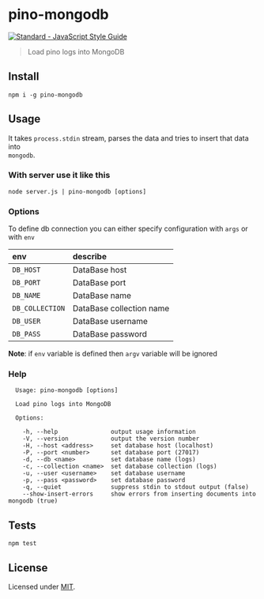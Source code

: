 # pino-mongodb
[![Standard - JavaScript Style Guide](https://cdn.rawgit.com/feross/standard/master/badge.svg)](https://github.com/feross/standard)

> Load pino logs into MongoDB

## Install

```
npm i -g pino-mongodb
```

## Usage

It takes `process.stdin` stream, parses the data and tries to insert that data into  
`mongodb`.

### With server use it like this

```
node server.js | pino-mongodb [options]
```

### Options

To define db connection you can either specify configuration with `args` or with `env`

env | describe
:--- | :---
`DB_HOST` | DataBase host
`DB_PORT` | DataBase port
`DB_NAME` | DataBase name
`DB_COLLECTION` | DataBase collection name
`DB_USER` | DataBase username
`DB_PASS` | DataBase password

**Note**: if `env` variable is defined then `argv` variable will be ignored

### Help

```
  Usage: pino-mongodb [options]

  Load pino logs into MongoDB

  Options:

    -h, --help               output usage information
    -V, --version            output the version number
    -H, --host <address>     set database host (localhost)
    -P, --port <number>      set database port (27017)
    -d, --db <name>          set database name (logs)
    -c, --collection <name>  set database collection (logs)
    -u, --user <username>    set database username
    -p, --pass <password>    set database password
    -q, --quiet              suppress stdin to stdout output (false)
    --show-insert-errors     show errors from inserting documents into mongodb (true)
```

## Tests

```
npm test
```

## License

Licensed under [MIT](./LICENSE).

